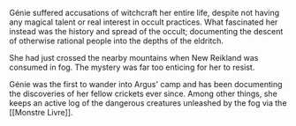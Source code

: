 Génie suffered accusations of witchcraft her entire life, despite not having any magical talent or real interest in occult practices. What fascinated her instead was the history and spread of the occult; documenting the descent of otherwise rational people into the depths of the eldritch.

She had just crossed the nearby mountains when New Reikland was consumed in fog.
The mystery was far too enticing for her to resist.

Génie was the first to wander into Argus' camp and has been documenting the discoveries of her fellow crickets ever since. Among other things, she keeps an active log of the dangerous creatures unleashed by the fog via the [[Monstre Livre]].